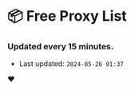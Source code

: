 # :package: Free Proxy List
### Updated every 15 minutes.

- Last updated: `2024-05-26 01:37`

:heart:
